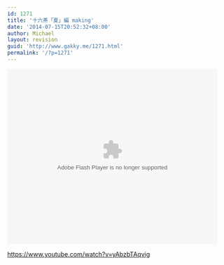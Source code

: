 ```yaml
---
id: 1271
title: '十六茶「夏」編 making'
date: '2014-07-15T20:52:32+08:00'
author: Michael
layout: revision
guid: 'http://www.gakky.me/1271.html'
permalink: '/?p=1271'
---
```


<embed align="middle" allowfullscreen="allowfullscreen" allowscriptaccess="always" height="400" quality="high" src="http://player.youku.com/player.php/sid/XNzQwMjIyMjMy/v.swf" type="application/x-shockwave-flash" width="480"></embed>

https://www.youtube.com/watch?v=yAbzbTAqvig